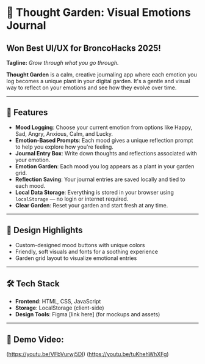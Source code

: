 # 🌱 Thought Garden: Visual Emotions Journal

## Won Best UI/UX for BroncoHacks 2025!

**Tagline:** _Grow through what you go through._

**Thought Garden** is a calm, creative journaling app where each emotion you log becomes a unique plant in your digital garden. It's a gentle and visual way to reflect on your emotions and see how they evolve over time.

---

## 🌼 Features

- **Mood Logging**: Choose your current emotion from options like Happy, Sad, Angry, Anxious, Calm, and Lucky.
- **Emotion-Based Prompts**: Each mood gives a unique reflection prompt to help you explore how you're feeling.
- **Journal Entry Box**: Write down thoughts and reflections associated with your emotion.
- **Emotion Garden**: Each mood you log appears as a plant in your garden grid.
- **Reflection Saving**: Your journal entries are saved locally and tied to each mood.
- **Local Data Storage**: Everything is stored in your browser using `localStorage` — no login or internet required.
- **Clear Garden**: Reset your garden and start fresh at any time.

---

## 🎨 Design Highlights

- Custom-designed mood buttons with unique colors
- Friendly, soft visuals and fonts for a soothing experience
- Garden grid layout to visualize emotional entries

---

## 🛠️ Tech Stack

- **Frontend**: HTML, CSS, JavaScript
- **Storage**: LocalStorage (client-side)
- **Design Tools**: Figma [link here] (for mockups and assets)

---


## 🎥 Demo Video:

(https://youtu.be/VFbVurwj5DI)
(https://youtu.be/tuKhehWhXFg)




